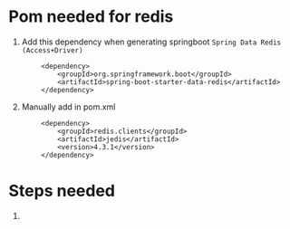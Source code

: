 # Pom needed for redis
1. Add this dependency when generating springboot `Spring Data Redis (Access+Driver)`
```
        <dependency>
			<groupId>org.springframework.boot</groupId>
			<artifactId>spring-boot-starter-data-redis</artifactId>
		</dependency>
```
2. Manually add in pom.xml
```
        <dependency>
			<groupId>redis.clients</groupId>
			<artifactId>jedis</artifactId>
			<version>4.3.1</version>
		</dependency>
```

# Steps needed
1.